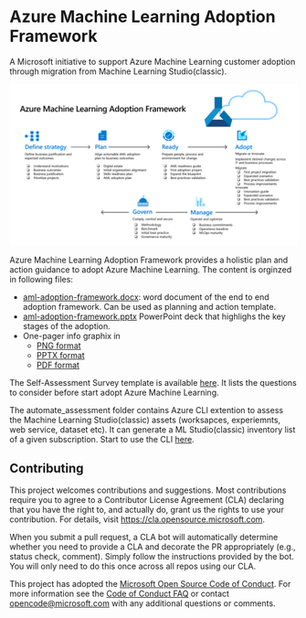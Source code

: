 # Azure Machine Learning Adoption Framework

A Microsoft initiative to support Azure Machine Learning customer adoption through migration from Machine Learning Studio(classic).

![Azure Machine Learning Adoption Framework](./aml-adoption-framework/aml-adoption-framework-one-pager.png)

Azure Machine Learning Adoption Framework provides a holistic plan and action guidance to adopt Azure Machine Learning. The content is orginzed in following files:
- [aml-adoption-framework.docx](./aml-adoption-framework/aml-adoption-framework.docx): word document of the end to end adoption framework. Can be used as planning and action template.
- [aml-adoption-framework.pptx](./aml-adoption-framework/aml-adoption-framework.pptx) PowerPoint deck that highlighs the key stages of the adoption.
- One-pager info graphix in
    - [PNG format](./aml-adoption-framework/aml-adoption-framework-one-pager.png)
    - [PPTX format](./aml-adoption-framework/aml-adoption-framework-one-pager.pptx)
    - [PDF format](./aml-adoption-framework/aml-adoption-framework-one-pager.pdf)



The Self-Assessment Survey template is available [here](./self-assessment-survey.xlsx). It lists the questions to consider before start adopt Azure Machine Learning. 

The automate_assessment folder contains Azure CLI extention to assess the Machine Learning Studio(classic) assets (worksapces, experiemnts, web service, dataset etc). It can generate a ML Studio(classic) inventory list of a given subscription. Start to use the CLI [here](./automated_assessment/README.md).








## Contributing

This project welcomes contributions and suggestions.  Most contributions require you to agree to a
Contributor License Agreement (CLA) declaring that you have the right to, and actually do, grant us
the rights to use your contribution. For details, visit https://cla.opensource.microsoft.com.

When you submit a pull request, a CLA bot will automatically determine whether you need to provide
a CLA and decorate the PR appropriately (e.g., status check, comment). Simply follow the instructions
provided by the bot. You will only need to do this once across all repos using our CLA.

This project has adopted the [Microsoft Open Source Code of Conduct](https://opensource.microsoft.com/codeofconduct/).
For more information see the [Code of Conduct FAQ](https://opensource.microsoft.com/codeofconduct/faq/) or
contact [opencode@microsoft.com](mailto:opencode@microsoft.com) with any additional questions or comments.

